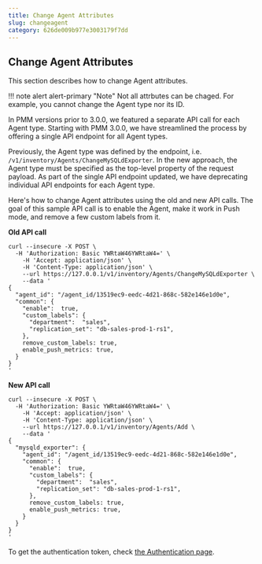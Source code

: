 ```yaml
---
title: Change Agent Attributes
slug: changeagent
category: 626de009b977e3003179f7dd
---
```


## Change Agent Attributes

This section describes how to change Agent attributes.

!!! note alert alert-primary "Note"
    Not all attrbutes can be chaged. For example, you cannot change the Agent type nor its ID.

In PMM versions prior to 3.0.0, we featured a separate API call for each Agent type. Starting with PMM 3.0.0, we have streamlined the process by offering a single API endpoint for all Agent types. 

Previously, the Agent type was defined by the endpoint, i.e. `/v1/inventory/Agents/ChangeMySQLdExporter`. In the new approach, the Agent type must be specified as the top-level property of the request payload. 
As part of the single API endpoint updated, we have deprecating individual API endpoints for each Agent type.

Here's how to change Agent attributes using the old and new API calls. The goal of this sample API call is to enable the Agent, make it work in Push mode, and remove a few custom labels from it. 

**Old API call**

```shell
curl --insecure -X POST \
  -H 'Authorization: Basic YWRtaW46YWRtaW4=' \
	-H 'Accept: application/json' \
	-H 'Content-Type: application/json' \
	--url https://127.0.0.1/v1/inventory/Agents/ChangeMySQLdExporter \
	--data '
{
  "agent_id": "/agent_id/13519ec9-eedc-4d21-868c-582e146e1d0e",
  "common": {
    "enable":  true,
    "custom_labels": {
      "department":  "sales",
      "replication_set": "db-sales-prod-1-rs1",
    },
    remove_custom_labels: true,
    enable_push_metrics: true,
  }
}
'
```

**New API call**

```shell
curl --insecure -X POST \
  -H 'Authorization: Basic YWRtaW46YWRtaW4=' \
	-H 'Accept: application/json' \
	-H 'Content-Type: application/json' \
	--url https://127.0.0.1/v1/inventory/Agents/Add \
	--data '
{
  "mysqld_exporter": {
    "agent_id": "/agent_id/13519ec9-eedc-4d21-868c-582e146e1d0e",
    "common": {
      "enable":  true,
      "custom_labels": {
        "department":  "sales",
        "replication_set": "db-sales-prod-1-rs1",
      },
      remove_custom_labels: true,
      enable_push_metrics: true,
    }
  }
}
'
```

To get the authentication token, check [the Authentication page](ref:authentication).
